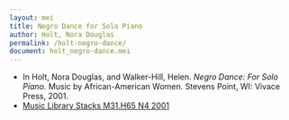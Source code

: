 ```yaml
---
layout: mei
title: Negro Dance for Solo Piano   
author: Holt, Nora Douglas
permalink: /holt-negro-dance/
document: holt_negro-dance.mei
---
```


- In Holt, Nora Douglas, and Walker-Hill, Helen. *Negro Dance: For Solo Piano.* Music by African-American Women. Stevens Point, WI: Vivace Press, 2001.
- <a href="https://tufts-primo.hosted.exlibrisgroup.com/permalink/f/bnf7qa/01TUN_ALMA21103183180003851" target="_blank">Music Library Stacks M31.H65 N4 2001</a>
